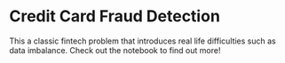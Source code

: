# Credit Card Fraud Detection
This a classic fintech problem that introduces real life difficulties such as data imbalance. Check out the notebook to find out more!
